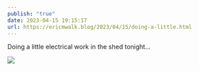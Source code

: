 ```yaml
---
publish: "true"
date: 2023-04-15 19:15:17
url: https://ericmwalk.blog/2023/04/15/doing-a-little.html
---
```


Doing a little electrical work in the shed tonight…

![](https://ericmwalk.blog/uploads/2023/defc23b170.jpg)